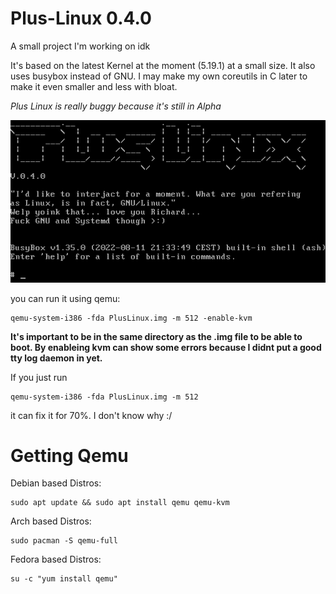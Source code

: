 # Plus-Linux 0.4.0
A small project I'm working on idk 

It's based on the latest Kernel at the moment (5.19.1) at a small size. 
It also uses busybox instead of GNU. I may make my own coreutils in C later to make it even smaller and less with bloat. 

*Plus Linux is really buggy because it's still in Alpha*

![Plus-Linux-Screenshot](https://github.com/plastic-bottleneck/Plus-Linux/blob/main/Images/Plus-Linux-0.4.0.jpg)

you can run it using qemu:
```
qemu-system-i386 -fda PlusLinux.img -m 512 -enable-kvm
```

**It's important to be in the same directory as the .img file to be able to boot.
By enableing kvm can show some errors because I didnt put a good tty log daemon in yet.**

If you just run 
```
qemu-system-i386 -fda PlusLinux.img -m 512
```
it can fix it for 70%. I don't know why :/

# Getting Qemu

Debian based Distros:
```
sudo apt update && sudo apt install qemu qemu-kvm
```

Arch based Distros:
```
sudo pacman -S qemu-full
``` 

Fedora based Distros:
```
su -c "yum install qemu"
```
